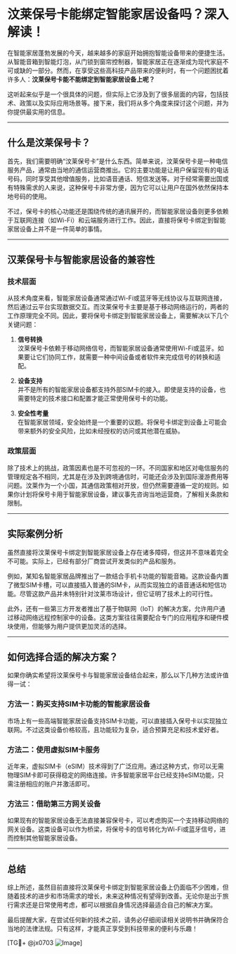 # 汶莱保号卡能绑定智能家居设备吗？深入解读！

在智能家居蓬勃发展的今天，越来越多的家庭开始拥抱智能设备带来的便捷生活。从智能音箱到智能灯泡，从门锁到窗帘控制器，智能家居正在逐渐成为现代家庭不可或缺的一部分。然而，在享受这些高科技产品带来的便利时，有一个问题困扰着许多人：**汶莱保号卡能不能绑定到智能家居设备上呢？**

这听起来似乎是一个很具体的问题，但实际上它涉及到了很多层面的内容，包括技术、政策以及实际应用场景等。接下来，我们将从多个角度来探讨这个问题，并为你提供最实用的信息。

---

## 什么是汶莱保号卡？

首先，我们需要明确“汶莱保号卡”是什么东西。简单来说，汶莱保号卡是一种电信服务产品，通常由当地的通信运营商推出。它的主要功能是让用户保留现有的电话号码，同时享受其他增值服务，比如语音通话、短信发送等。对于经常需要出国或有特殊需求的人来说，这种保号卡非常方便，因为它可以让用户在国外依然保持本地号码的使用。

不过，保号卡的核心功能还是围绕传统的通讯展开的，而智能家居设备则更多依赖于互联网连接（如Wi-Fi）和云端服务进行工作。因此，直接将保号卡绑定到智能家居设备上并不是一件简单的事情。

---

## 汉莱保号卡与智能家居设备的兼容性

### 技术层面

从技术角度来看，智能家居设备通常通过Wi-Fi或蓝牙等无线协议与互联网连接，然后通过云平台实现数据交互。而汶莱保号卡主要是基于移动网络运行的，两者的工作原理完全不同。因此，要将保号卡绑定到智能家居设备上，需要解决以下几个关键问题：

1. **信号转换**  
   汶莱保号卡依赖于移动网络信号，而智能家居设备通常使用Wi-Fi或蓝牙。如果要让它们协同工作，就需要一种中间设备或者软件来完成信号的转换和适配。

2. **设备支持**  
   并不是所有的智能家居设备都支持外部SIM卡的接入。即使是支持的设备，也需要特定的技术接口和配置才能正常使用保号卡的功能。

3. **安全性考量**  
   在智能家居领域，安全始终是一个重要的议题。将保号卡绑定到设备上可能会带来额外的安全风险，比如未经授权的访问或其他潜在威胁。

### 政策层面

除了技术上的挑战，政策因素也是不可忽视的一环。不同国家和地区对电信服务的管理规定各不相同，尤其是在涉及到跨境通信时，可能还会涉及到国际漫游费用等问题。汶莱作为一个小国，其通信政策相对开放，但仍然需要遵循一定的规则。如果你计划将保号卡用于智能家居设备，建议事先咨询当地运营商，了解相关条款和限制。

---

## 实际案例分析

虽然直接将汶莱保号卡绑定到智能家居设备上存在诸多障碍，但这并不意味着完全不可能。实际上，已经有部分厂商尝试开发类似的产品和服务。

例如，某知名智能家居品牌推出了一款结合手机卡功能的智能音箱。这款设备内置了微型SIM卡槽，可以直接插入普通的SIM卡，从而实现独立的语音通话和短信功能。尽管这款产品并未特别针对汶莱市场设计，但它证明了技术上的可行性。

此外，还有一些第三方开发者推出了基于物联网（IoT）的解决方案，允许用户通过移动网络远程控制家中的设备。这类方案往往需要配合专门的应用程序和硬件模块使用，但能够为用户提供更加灵活的选择。

---

## 如何选择合适的解决方案？

如果你确实希望将汶莱保号卡与智能家居设备结合起来，那么以下几种方法或许值得一试：

### 方法一：购买支持SIM卡功能的智能家居设备
市场上有一些高端智能家居设备支持SIM卡功能，可以直接插入保号卡以实现独立联网。不过这类设备价格较高，且功能较为复杂，适合预算充足和技术爱好者。

### 方法二：使用虚拟SIM卡服务
近年来，虚拟SIM卡（eSIM）技术得到了广泛应用。通过这种方式，你可以无需物理SIM卡即可获得稳定的网络连接。许多智能家居平台已经支持eSIM功能，只需注册相应的账户并激活即可。

### 方法三：借助第三方网关设备
如果现有的智能家居设备无法直接兼容保号卡，可以考虑购买一个支持移动网络的网关设备。这类设备可以作为桥梁，将保号卡的信号转化为Wi-Fi或蓝牙信号，进而控制其他智能家居设备。

---

## 总结

综上所述，虽然目前直接将汶莱保号卡绑定到智能家居设备上仍面临不少困难，但随着技术的进步和市场需求的增长，未来这种情况有望得到改善。无论你是出于旅行需求还是日常使用考虑，都可以根据自身情况选择最适合自己的解决方案。

最后提醒大家，在尝试任何新的技术之前，请务必仔细阅读相关说明书并确保符合当地的法律法规。只有这样，才能真正享受到科技带来的便利与乐趣！

[TG💪+ @jx0703 ![Image](https://github.com/user-attachments/assets/dbca1d08-cadb-493c-b0ec-ad6f7a83f270)]